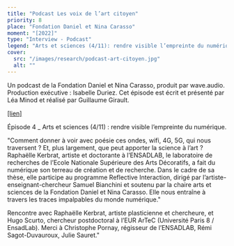 ```yaml
---
title: "Podcast Les voix de l’art citoyen"
priority: 8
place: "Fondation Daniel et Nina Carasso"
moment: "[2022]"
type: "Interview - Podcast"
legend: "Arts et sciences (4/11): rendre visible l’empreinte du numérique."
cover:
  src: "/images/research/podcast-art-citoyen.jpg"
  alt: ""
---
```


Un podcast de la Fondation Daniel et Nina Carasso, produit par wave.audio. Production exécutive : Isabelle Duriez. Cet épisode est écrit et présenté par Léa Minod et réalisé par Guillaume Girault.

[[lien]](https://www.fondationcarasso.org/art-citoyen/podcast-les-voix-de-lart-citoyen/)

Épisode 4 \_ Arts et sciences (4/11) : rendre visible l’empreinte du numérique.

"Comment donner à voir avec poésie ces ondes, wifi, 4G, 5G, qui nous traversent ? Et, plus largement, que peut apporter la science à l’art ? Raphaëlle Kerbrat, artiste et doctorante à l’ENSADLAB, le laboratoire de recherches de l’Ecole Nationale Supérieure des Arts Décoratifs, a fait du numérique son terreau de création et de recherche. Dans le cadre de sa thèse, elle participe au programme Reflective Interaction, dirigé par l’artiste-enseignant-chercheur Samuel Bianchini et soutenu par la chaire arts et sciences de la Fondation Daniel et Nina Carasso. Elle nous entraîne à travers les traces impalpables du monde numérique."

Rencontre avec Raphaëlle Kerbrat, artiste plasticienne et chercheure, et Hugo Scurto, chercheur postdoctoral à l’EUR ArTeC (Université Paris 8 / EnsadLab). Merci à Christophe Pornay, régisseur de l’ENSADLAB, Rémi Sagot-Duvauroux, Julie Sauret."
